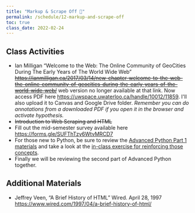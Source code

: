 ```yaml
---
title: "Markup & Scrape Off 💄"
permalink: /schedule/12-markup-and-scrape-off
toc: true
class_date: 2022-02-24
---
```


## Class Activities

- Ian Milligan “Welcome to the Web: The Online Community of GeoCities During The Early Years of The World Wide Web” ~~<https://ianmilligan.ca/2017/03/14/new-chapter-welcome-to-the-web-the-online-community-of-geocities-during-the-early-years-of-the-world-wide-web/>~~ web version no longer available at that link. Now access PDF here <https://uwspace.uwaterloo.ca/handle/10012/11859>. I'll also upload it to Canvas and Google Drive folder. *Remember you can do annotations from a downloaded PDF if you open it in the browser and activate hypothesis.*
- ~~Introduction to Web Scraping and HTML~~
- Fill out the mid-semester survey available here <https://forms.gle/SUFThTzy6WtvMRCD7>
- For those new to Python, be sure to review the [Advanced Python Part 1 materials]({{site.baseurl}}/materials/advanced-python/01-more-python) and take a look at the [in-class exercise for reinforcing those concepts]({{site.baseurl}}/materials/advanced-python/02-inclass-exercise).
- Finally we will be reviewing the second part of Advanced Python together.

## Additional Materials

- Jeffrey Veen, “A Brief History of HTML” Wired. April 28, 1997 <https://www.wired.com/1997/04/a-brief-history-of-html/>
